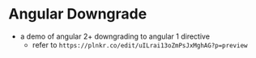 # Angular Downgrade

- a demo of angular 2+ downgrading to angular 1 directive
  - refer to `https://plnkr.co/edit/uILrai13oZmPsJxMghAG?p=preview`
